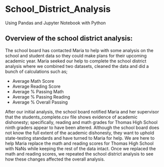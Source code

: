 # School_District_Analysis
Using Pandas and Jupyter Notebook with Python

## Overview of the school district analysis:
The school board has contacted Maria to help with some analysis on the school and student data so they could make plans for their upcoming academic year. Maria seeked our help to complete the school district analysis where we combined two datasets, cleaned the data and did a bunch of calculations such as;
- Average Math Score
- Average Reading Score
- Average % Passing Math
- Average % Passing Reading
- Average % Overall Passing

After our initial analysis, the school board notified Maria and her supervisor that the students_complete.csv file shows evidence of academic dishonesty; specifically, reading and math grades for Thomas High School ninth graders appear to have been altered. Although the school board does not know the full extent of the academic dishonesty, they want to uphold state-testing standards and have turned to Maria for help. 
We are here to help Maria replace the math and reading scores for Thomas High School with NaNs while keeping the rest of the data intact. Once we replaced the math and reading scores, we repeated the school district analysis to see how these changes affected the overall analysis.
